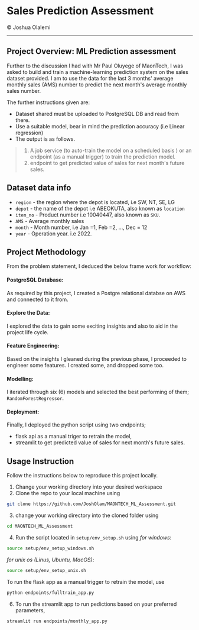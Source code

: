 # Sales Prediction Assessment

© Joshua Olalemi

---
## Project Overview: ML Prediction assessment

Further to the discussion I had with Mr Paul Oluyege of MaonTech, I was asked to build and train a machine-learning prediction system on the sales dataset provided. I am to use the data for the last 3 months' average monthly sales (AMS) number to predict the next month's average monthly sales number.

The further instructions given are:

- Dataset shared must be uploaded to PostgreSQL DB and read from there.
- Use a suitable model, bear in mind the prediction accuracy (i.e Linear regression)
- The output is as follows.
> 1. A job service (to auto-train the model on a scheduled basis  ) or an endpoint (as a manual trigger) to train the prediction model.
> 2. endpoint to get predicted value of sales for next month's future sales.

## Dataset data info

- `region` - the region where the depot is located, i.e SW, NT, SE, LG
- `depot` - the name of the depot i.e ABEOKUTA, also known as `location`
- `item_no` - Product number i.e 10040447, also known as `SKU`.
- `AMS` - Average monthly sales
- `month` - Month number, i.e Jan =1, Feb =2, ..., Dec = 12
- `year` - Operation year. i.e 2022.

## Project Methodology

From the problem statement, I deduced the below frame work for workflow:

#### PostgreSQL Database:

As required by this project, I created a Postgre relational databse on AWS and connected to it from.

#### Explore the Data:

I explored the data to gain some exciting insights and also to aid in the project life cycle.

#### Feature Engineering:

Based on the insights I gleaned during the previous phase, I proceeded to engineer some features. I created some, and dropped some too.

#### Modelling:

I iterated through six (6) models and selected the best performing of them; `RandomForestRegressor`.

#### Deployment:

Finally, I deployed the python script using two endpoints;
- flask api as a manual triger to retrain the model,
- streamlit to get predicted value of sales for next month's future sales.

## Usage Instruction

Follow the instructions below to reproduce this project locally.
1. Change your working directory into your desired workspace
2. Clone the repo to your local machine using
```bash
git clone https://github.com/JoshOlam/MAONTECH_ML_Assessment.git
```
3. change your working directory into the cloned folder using
```bash
cd MAONTECH_ML_Assessment
```
4. Run the script located in `setup/env_setup.sh` using
*for windows*:
```bash
source setup/env_setup_windows.sh
```
*for unix os (Linus, Ubuntu, MacOS)*:
```bash
source setup/env_setup_unix.sh
```
To run the flask app as a manual trigger to retrain the model, use
```bash
python endpoints/fulltrain_app.py
```
6. To run the streamlit app to run pedictions based on your preferred parameters,
```bash
streamlit run endpoints/monthly_app.py
```

